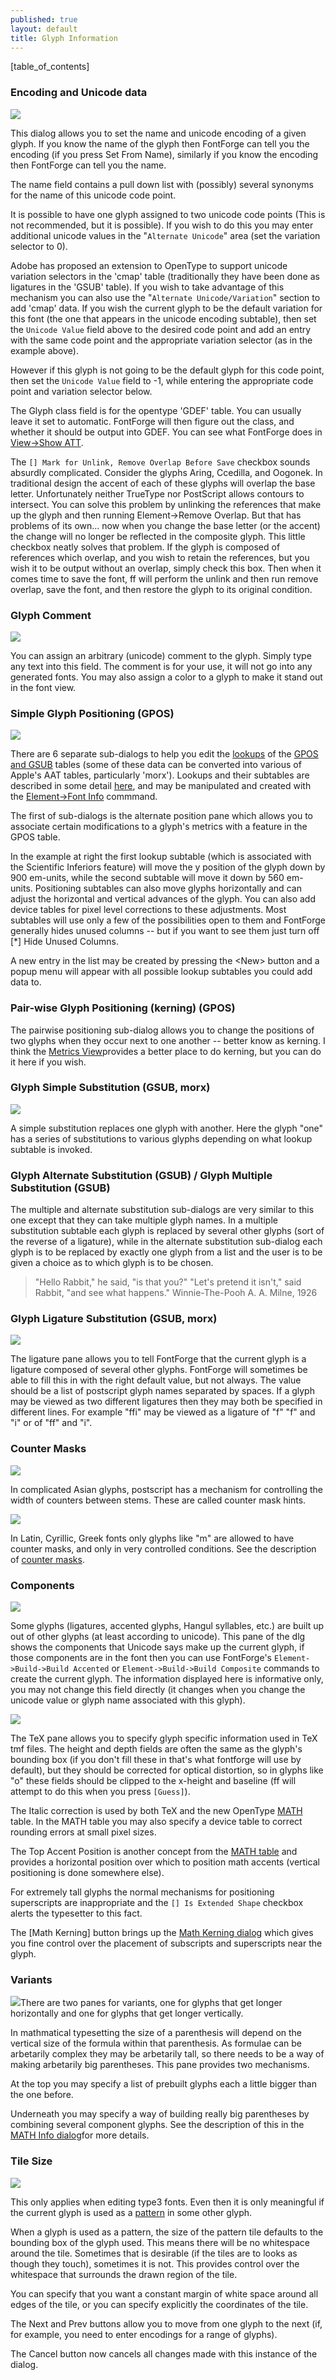 ```yaml
---
published: true
layout: default
title: Glyph Information
---
```


[table_of_contents]



### Encoding and Unicode data

![](/assets/img/dialogs1-charinfo.png)

This dialog allows you to set the name and unicode encoding of a given
glyph. If you know the name of the glyph then FontForge can tell you the
encoding (if you press Set From Name), similarly if you know the
encoding then FontForge can tell you the name.

The name field contains a pull down list with (possibly) several
synonyms for the name of this unicode code point.

It is possible to have one glyph assigned to two unicode code points
(This is not recommended, but it is possible). If you wish to do this
you may enter additional unicode values in the "`Alternate Unicode`"
area (set the variation selector to 0).

Adobe has proposed an extension to OpenType to support unicode variation
selectors in the 'cmap' table (traditionally they have been done as
ligatures in the 'GSUB' table). If you wish to take advantage of this
mechanism you can also use the "`Alternate Unicode/Variation`" section
to add 'cmap' data. If you wish the current glyph to be the default
variation for this font (the one that appears in the unicode encoding
subtable), then set the `Unicode Value` field above to the desired code
point and add an entry with the same code point and the appropriate
variation selector (as in the example above).

However if this glyph is not going to be the default glyph for this code
point, then set the `Unicode Value` field to -1, while entering the
appropriate code point and variation selector below.

The Glyph class field is for the opentype 'GDEF' table. You can usually
leave it set to automatic. FontForge will then figure out the class, and
whether it should be output into GDEF. You can see what FontForge does
in [View-\>Show ATT](../showatt/).

The `[] Mark for Unlink, Remove Overlap Before Save` checkbox sounds
absurdly complicated. Consider the glyphs Aring, Ccedilla, and Oogonek.
In traditional design the accent of each of these glyphs will overlap
the base letter. Unfortunately neither TrueType nor PostScript allows
contours to intersect. You can solve this problem by unlinking the
references that make up the glyph and then running Element-\>Remove
Overlap. But that has problems of its own... now when you change the
base letter (or the accent) the change will no longer be reflected in
the composite glyph. This little checkbox neatly solves that problem. If
the glyph is composed of references which overlap, and you wish to
retain the references, but you wish it to be output without an overlap,
simply check this box. Then when it comes time to save the font, ff will
perform the unlink and then run remove overlap, save the font, and then
restore the glyph to its original condition.


### Glyph Comment

![](/assets/img/dialogs1-charinfo-comment.png)

You can assign an arbitrary (unicode) comment to the glyph. Simply type any text 
into this field. The comment is for your use, it will not go into any generated 
fonts. You may also assign a color to a glyph to make it stand out in the font view.


### Simple Glyph Positioning (GPOS)

![](/assets/img/dialogs1-charinfo-pos.png)

There are 6 separate sub-dialogs to help you edit the [lookups](../lookups/) 
of the [GPOS and GSUB](../gposgsub/) tables (some of these data can be 
converted into various of Apple's AAT tables, particularly 'morx'). Lookups
and their subtables are described in some detail [here](/en-US/tutorials/overview/#Lookups), 
and may be manipulated and created with the [Element-\>Font Info](../fontinfo/#Lookups) 
commmand.

The first of sub-dialogs is the alternate position pane which allows you
to associate certain modifications to a glyph's metrics with a feature
in the GPOS table.

In the example at right the first lookup subtable (which is associated
with the Scientific Inferiors feature) will move the y position of the
glyph down by 900 em-units, while the second subtable will move it down
by 560 em-units. Positioning subtables can also move glyphs horizontally
and can adjust the horizontal and vertical advances of the glyph.
You can also add device tables
for pixel level corrections to these adjustments. Most subtables will
use only a few of the possibilities open to them and FontForge generally
hides unused columns -- but if you want to see them just turn off [\*]
Hide Unused Columns.

A new entry in the list may be created by pressing the \<New\> button
and a popup menu will appear with all possible lookup subtables you
could add data to.


### Pair-wise Glyph Positioning (kerning) (GPOS)

The pairwise positioning sub-dialog allows you to change the positions
of two glyphs when they occur next to one another -- better know as
kerning. I think the [Metrics View](../metricsview/)provides a better
place to do kerning, but you can do it here if you wish.


### Glyph Simple Substitution (GSUB, morx)

![](/assets/img/dialogs1-charinfo-subs.png)

A simple substitution replaces one glyph with another. Here the glyph "one" 
has a series of substitutions to various glyphs depending on what lookup
subtable is invoked.


### Glyph Alternate Substitution (GSUB) / Glyph Multiple Substitution (GSUB)

The multiple and alternate substitution sub-dialogs are very similar to
this one except that they can take multiple glyph names. In a multiple
substitution subtable each glyph is replaced by several other glyphs
(sort of the reverse of a ligature), while in the alternate substitution
sub-dialog each glyph is to be replaced by exactly one glyph from a list
and the user is to be given a choice as to which glyph is to be chosen.

> "Hello Rabbit," he said, "is that you?"
> "Let's pretend it isn't," said Rabbit, "and see what happens."
> Winnie-The-Pooh
>  A. A. Milne, 1926


### Glyph Ligature Substitution (GSUB, morx)

![](/assets/img/dialogs1-charinfo-lig.png)

The ligature pane allows you to tell FontForge that the current glyph is 
a ligature composed of several other glyphs. FontForge will sometimes be 
able to fill this in with the right default value, but not always. The value 
should be a list of postscript glyph names separated by spaces. If a glyph 
may be viewed as two different ligatures then they may both be specified 
in different lines. For example "ffi" may be viewed as a ligature of "f" 
"f" and "i" or of "ff" and "i".


### Counter Masks

![](/assets/img/dialogs1-charinfo-counters.png)

In complicated Asian glyphs, postscript has a mechanism for controlling 
the width of counters between stems. These are called counter mask 
hints.

![](/assets/img/dialogs1-newcountermask.png)

In Latin, Cyrillic, Greek fonts only glyphs like "m" are allowed to have 
counter masks, and only in very controlled conditions. See the description 
of [counter masks](../hinting/#Counter).


### Components

![](/assets/img/dialogs1-charinfo-counters.png)

Some glyphs (ligatures, accented glyphs, Hangul syllables, etc.) are built up 
out of other glyphs (at least according to unicode). This pane of the dlg shows
the components that Unicode says make up the current glyph, if those components
are in the font then you can use FontForge's `Element->Build->Build Accented` or
`Element->Build->Build Composite` commands to create the current glyph.
The information displayed here is informative only, you may not change this field
directly (it changes when you change the unicode value or glyph name associated
with this glyph).

![](/assets/img/dialogs1-charinfo-tex.png)

The TeX pane allows you to specify glyph specific information used in TeX
tmf files. The height and depth fields are often the same as the glyph's 
bounding box (if you don't fill these in that's what fontforge will use 
by default), but they should be corrected for optical distortion, so in glyphs
like "o" these fields should be clipped to the x-height and baseline (ff 
will attempt to do this when you press `[Guess]`).

The Italic correction is used by both TeX and the new OpenType
[MATH](../../reference/math/#Italic) table. In the MATH table you may also specify a
device table to correct rounding errors at small pixel sizes.

The Top Accent Position is another concept from the [MATH
table](../../reference/math/#TopAccent) and provides a horizontal position over
which to position math accents (vertical positioning is done somewhere
else).

For extremely tall glyphs the normal mechanisms for positioning
superscripts are inappropriate and the `[] Is Extended Shape` checkbox
alerts the typesetter to this fact.

The [Math Kerning] button brings up the [Math Kerning
dialog](../../reference/math/#MathKern) which gives you fine control over the
placement of subscripts and superscripts near the glyph.


### Variants

![](/assets/img/dialogs1-charinfo-variants.png)There are two panes for variants, one for
glyphs that get longer horizontally and one for glyphs that get longer
vertically.

In mathmatical typesetting the size of a parenthesis will depend on the
vertical size of the formula within that parenthesis. As formulae can be
arbetarily complex they may be arbetarily tall, so there needs to be a
way of making arbetarily big parentheses. This pane provides two
mechanisms.

At the top you may specify a list of prebuilt glyphs each a little
bigger than the one before.

Underneath you may specify a way of building really big parentheses by
combining several component glyphs. See the description of this in the
[MATH Info dialog](../../reference/math/#GlyphConstruction)for more details.


### Tile Size

![](/assets/img/dialogs1-charinfo-tilesize.png)

This only applies when editing type3 fonts. Even then it is only
meaningful if the current glyph is used as a
[pattern](../multilayer/#Patterns) in some other glyph.

When a glyph is used as a pattern, the size of the pattern tile defaults
to the bounding box of the glyph used. This means there will be no
whitespace around the tile. Sometimes that is desirable (if the tiles
are to looks as though they touch), sometimes it is not. This provides
control over the whitespace that surrounds the drawn region of the tile.

You can specify that you want a constant margin of white space around
all edges of the tile, or you can specify explicitly the coordinates of
the tile.

The Next and Prev buttons allow you to move from one glyph to the next
(if, for example, you need to enter encodings for a range of glyphs).

The Cancel button now cancels all changes made with this instance of the
dialog.
